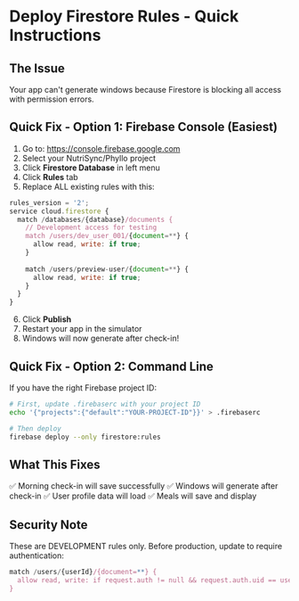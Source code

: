 # Deploy Firestore Rules - Quick Instructions

## The Issue
Your app can't generate windows because Firestore is blocking all access with permission errors.

## Quick Fix - Option 1: Firebase Console (Easiest)

1. Go to: https://console.firebase.google.com
2. Select your NutriSync/Phyllo project
3. Click **Firestore Database** in left menu
4. Click **Rules** tab
5. Replace ALL existing rules with this:

```javascript
rules_version = '2';
service cloud.firestore {
  match /databases/{database}/documents {
    // Development access for testing
    match /users/dev_user_001/{document=**} {
      allow read, write: if true;
    }
    
    match /users/preview-user/{document=**} {
      allow read, write: if true;
    }
  }
}
```

6. Click **Publish**
7. Restart your app in the simulator
8. Windows will now generate after check-in!

## Quick Fix - Option 2: Command Line

If you have the right Firebase project ID:

```bash
# First, update .firebaserc with your project ID
echo '{"projects":{"default":"YOUR-PROJECT-ID"}}' > .firebaserc

# Then deploy
firebase deploy --only firestore:rules
```

## What This Fixes

✅ Morning check-in will save successfully
✅ Windows will generate after check-in
✅ User profile data will load
✅ Meals will save and display

## Security Note

These are DEVELOPMENT rules only. Before production, update to require authentication:

```javascript
match /users/{userId}/{document=**} {
  allow read, write: if request.auth != null && request.auth.uid == userId;
}
```